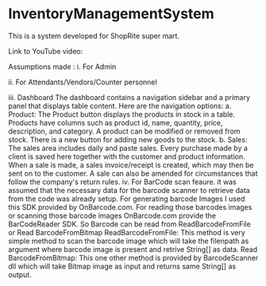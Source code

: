 # InventoryManagementSystem
This is a system developed for ShopRite super mart.

Link to YouTube video: 

Assumptions made : 
i. For Admin

ii. For Attendants/Vendors/Counter personnel

iii. Dashboard
The dashboard contains a navigation sidebar and a primary panel that displays table content.
Here are the navigation options:
    a. Product: The Product button displays the products in stock in a table. Products have columns such as product id, name, quantity, price, description, and category.        A product can be modified or removed from stock. There is a new button for adding new goods to the stock.
    b. Sales: The sales area includes daily and paste sales. Every purchase made by a client is saved here together with the customer and product information. When a            sale is made, a sales invoice/receipt is created, which may then be sent on to the customer. A sale can also be amended for circumstances that follow the                company's return rules.
iv. For BarCode scan feaure. 
    it was assumed that the necessary data for the barcode scanner to retrieve data from the code was already setup.
    For generating barcode Images I used this SDK provided by OnBarcode.com. For reading those barcodes images or scanning those barcode images OnBarcode.com provide the     BarCodeReader SDK.
    So Barcode can be read from ReadBarcodeFromFile or Read BarcodeFromBitmap
    ReadBarcodeFromFile: This method is very simple method to scan the barcode image which will take the filenpath as argument where barcode image is present and retrive     String[] as data.
    Read BarcodeFromBitmap: This one other method is provided by BarcodeScanner dll which will take Bitmap image as input and returns same String[] as output.



